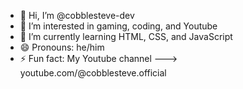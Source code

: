 - 👋 Hi, I’m @cobblesteve-dev
- 👀 I’m interested in gaming, coding, and Youtube
- 🌱 I’m currently learning HTML, CSS, and JavaScript
- 😄 Pronouns: he/him
- ⚡ Fun fact: My Youtube channel ---> youtube.com/@cobblesteve.official

<!---
cobblesteve-dev/cobblesteve-dev is a ✨ special ✨ repository because its `README.md` (this file) appears on your GitHub profile.
You can click the Preview link to take a look at your changes.
--->
